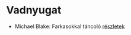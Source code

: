 # Vadnyugat

- Michael Blake: Farkasokkal táncoló [részletek](../_details/Michael%20Blake.md#id_721)